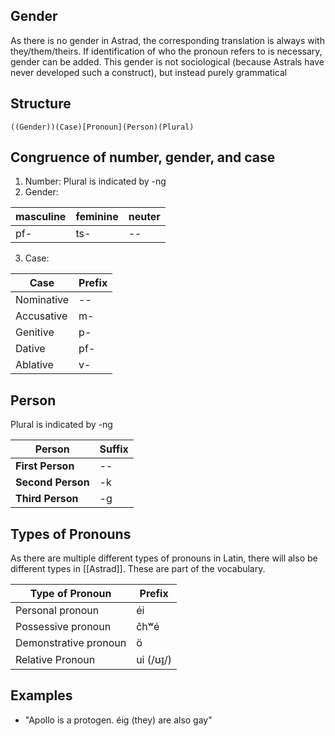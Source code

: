 ## Gender
As there is no gender in Astrad, the corresponding translation is always with they/them/theirs. If identification of who the pronoun refers to is necessary, gender can be added. This gender is not sociological (because Astrals have never developed such a construct), but instead purely grammatical
## Structure

```
((Gender))(Case)[Pronoun](Person)(Plural)
```

## Congruence of number, gender, and case

1. Number: Plural is indicated by -ng
2. Gender:

| masculine | feminine | neuter |
| --------- | -------- | ------ |
| pf-       | ts-      | --     |

3. Case: 

| Case       | Prefix |
| ---------- | ------ |
| Nominative | --     |
| Accusative | m-     |
| Genitive   | p-     |
| Dative     | pf-    |
| Ablative   | v-     |

## Person
Plural is indicated by -ng

| Person            | Suffix |
| ----------------- | ------ |
| **First Person**  | --     |
| **Second Person** | -k     |
| **Third Person**  | -g     |
## Types of Pronouns
As there are multiple different types of pronouns in Latin, there will also be different types in [[Astrad]]. These are part of the vocabulary.

| Type of Pronoun       | Prefix     |
| --------------------- | ---------- |
| Personal pronoun      | éi         |
| Possessive pronoun    | ĉhʷé       |
| Demonstrative pronoun | ö          |
| Relative Pronoun      | ui (/ʊɪ̯/) |

## Examples
- "Apollo is a protogen. éig (they) are also gay"

